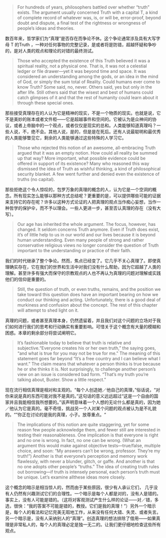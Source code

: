 > For hundreds of years, philosophers battled over whether “truth” exists. The argument usually concerned Truth with a capital T, a kind of complete record of whatever was, is, or will be, error-proof, beyond doubt and dispute, a final test of the rightness or wrongness of people’s ideas and theories.

数百年来，哲学家们为“真理”是否存在而争论不休。这个争论通常涉及具有大写字母 T 的Truth ，一种对任何事物的完整记录，是或者将是防错，超越怀疑和争吵的，是对人类的观点和理论的对错的最终测试。

> Those who accepted the existence of this Truth believed it was a spiritual reality, not a physical one. That is, it was not a celestial ledger or file drawer—yet it was beyond time and space. It was considered an understanding among the gods, or an idea in the mind of God, or simply the sum total of Reality. Could humans ever come to know Truth? Some said, no, never. Others said, yes but only in the after life. Still others said that the wisest and best of humans could catch glimpses of it and that the rest of humanity could learn about it through these special ones.

那些接受真理存在的人认为它是精神的现实，不是一个物质的现实。也就是说，它不是美妙的账本或者文件柜——它是超越事件和空间的。它被认为是众神间的协议，或者上帝脑中的一个观点，或者仅仅是现实的总和。人类能够知道真理吗？一些人说，不，绝不会。其他人说，是的，但是是在死后。还有人说最聪明和最优秀的人类能够瞥见它，剩余的人类能够通过这些特殊的人学习它。

> Those who rejected this notion of an awesome, all-embracing Truth argued that it was an empty notion. How could all reality be summed up that way? More important, what possible evidence could be offered in support of its existence? Many who reasoned this way dismissed the idea of Truth as wishful thinking, a kind of philosophical security blanket. A few went further and denied even the existence of truths \(no capital\).

那些拒绝这个令人惊叹的，包罗万象的真理的概念的人，认为它是一个空洞的概念。所有现实怎么能够以那种方式总结呢？更重要的是，可以提供哪些可能的证据来支持它的存在呢？许多以这种方式论证的人把真理的观点当作痴心妄想，当作一种哲学的保护伞，而不予以理会。一些人更进一步，甚至否认真理的存在（没有大写）。

> Our age has inherited the whole argument. The focus, however, has changed. It seldom concerns Truth anymore. Even if Truth does exist, it’s of little help to us in our world and our lives because it is beyond human understanding. Even many people of strong and rather conservative religious views no longer consider the question of Truth important to the understanding or practice of their faith.

我们的时代继承了整个争论。然而，焦点已经变了。它几乎不关心真理了。即使真理确实存在，它在我们的世界和生活中对我们没有什么帮助，因为它超越了人类的理解。甚至许多有强大而保守的宗教观点的人也不再认为真理的问题对理解或实践他们的信仰是重要的。

> Still, the question of truth, or even truths, remains, and the position we take toward this question does have an important bearing on how we conduct our thinking and acting. Unfortunately, there is a good deal of murkiness and confusion about the concept. The rest of this chapter will attempt to shed light on it.

真理的问题，或者甚至真理本身，仍然遗留着，并且我们对这个问题的立场对于我们如何进行我们的思考和行动确实有重要影响。可惜关于这个概念有大量的模糊和困惑。本章的剩余部分将尝试阐明它。

> It’s fashionable today to believe that truth is relative and subjective.“Everyone creates his or her own truth,” the saying goes, “and what is true for you may not be true for me.” The meaning of this statement goes far beyond “It’s a free country and I can believe what I want.” The claim means that whatever a person thinks is true because he or she thinks it is. Not surprisingly, to challenge another person’s view on an issue is considered bad form. “That’s my truth you’re talking about, Buster. Show a little respect.”

现在流行相信真理是相对和主观的。“每个人创造她／他自己的真理，”俗话说，“对你来说是真的东西可能对我不是真的。”这句话的意义远远超过“这是一个自由的国家并且我能相信我所想要的。”该声明意味着一个人想的无论什么都是真的，因为她／他认为它是真的。毫不奇怪，挑战另一个人对某个问题的观点被认为是不礼貌的。“”你正在讨论的是我的真理，小子。放尊重点。“

> The implications of this notion are quite staggering, yet for some reason few people acknowledge them, and fewer still are interested in testing their reasonableness. One implication is that everyone is right and no one is wrong. In fact, no one can be wrong. \(What an argument this would make against objective tests—true\/false, multiple choice, and soon: “My answers can’t be wrong, professor. They’re my truth!”\) Another is that everyone’s perception and memory work flawlessly, with never a blunder, glitch, or gaffe. And another is that no one adopts other people’s “truths.” The idea of creating truth rules out borrowing—if truth is intensely personal, each person’s truth must be unique. Let’s examine allthese ideas more closely.

这个概念的暗示是相当惊人的，然而由于某些原因，很少有人承认它们， 几乎没有人仍然有兴趣测试它们的合理性。一个暗示是每个人都是对的，没有人是错的。事实上，没有人可能是错的。（这将对客观测试产生什么样的论证——对／错，多选，很快：“我的答案不可能是错的，教授。它们是我的真理！”）另外一个暗示是，每个人的看法和记忆完美无瑕地工作，从来没有任何大错、失灵、或者失言。另一个暗示是，没有人采纳别人的“真理”。创造真理的想法排除了借用——如果真理是非常私人的，每个人的真理必定是独一无二的。让我们更仔细地检查这些所有观点。

